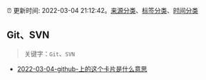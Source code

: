 :alarm_clock: 更新时间: 2022-03-04 21:12:42。[来源分类](../README.md)、[标签分类](../TAGS.md)、[时间分类](../TIMELINE.md)

## Git、SVN


> 关键字：`Git`、`SVN`



- [2022-03-04-github-上的这个卡片是什么意思](https://www.v2ex.com/t/838093) 